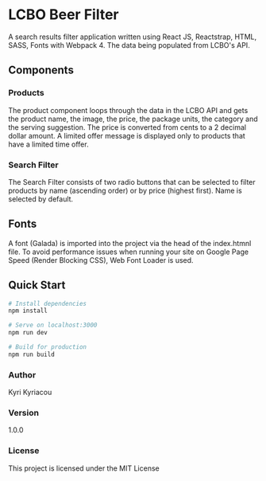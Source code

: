 # LCBO Beer Filter
A search results filter application written using React JS, Reactstrap, HTML, SASS, Fonts with Webpack 4. The data being populated from LCBO's API.

## Components

### Products
The product component loops through the data in the LCBO API and gets the product name, the image, the price, the package units, the category and the serving suggestion. The price is converted from cents to a 2 decimal dollar amount. A limited offer message is displayed only to products that have a limited time offer.

### Search Filter
The Search Filter consists of two radio buttons that can be selected to filter products by name (ascending order) or by price (highest first). Name is selected by default.

## Fonts
A font (Galada) is imported into the project via the head of the index.htmnl file. To avoid performance issues when running your site on Google Page Speed (Render Blocking CSS), Web Font Loader is used.

## Quick Start

``` bash
# Install dependencies
npm install

# Serve on localhost:3000
npm run dev

# Build for production
npm run build
```
### Author

Kyri Kyriacou

### Version

1.0.0

### License

This project is licensed under the MIT License
